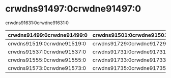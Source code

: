 # crwdns91497:0crwdne91497:0

crwdns91631:0crwdne91631:0

| crwdns91499:0crwdne91499:0 | crwdns91501:0crwdne91501:0 | crwdns91503:0crwdne91503:0 | crwdns91505:0crwdne91505:0 | crwdns91509:0crwdne91509:0 | crwdns91511:0crwdne91511:0 | crwdns91513:0crwdne91513:0 | crwdns91515:0crwdne91515:0 | crwdns91517:0crwdne91517:0 |
| -------------------------- | -------------------------- | -------------------------- | -------------------------- | -------------------------- | -------------------------- | -------------------------- | -------------------------- | -------------------------- |
| crwdns91519:0crwdne91519:0 | crwdns91729:0crwdne91729:0 | crwdns91523:0crwdne91523:0 | crwdns91525:0crwdne91525:0 | crwdns91527:0crwdne91527:0 | crwdns91529:0crwdne91529:0 | crwdns91531:0crwdne91531:0 | crwdns91533:0crwdne91533:0 | crwdns91535:0crwdne91535:0 |
| crwdns91537:0crwdne91537:0 | crwdns91731:0crwdne91731:0 | crwdns91541:0crwdne91541:0 | crwdns91543:0crwdne91543:0 | crwdns91545:0crwdne91545:0 | crwdns91547:0crwdne91547:0 | crwdns91549:0crwdne91549:0 | crwdns91551:0crwdne91551:0 | crwdns91553:0crwdne91553:0 |
| crwdns91555:0crwdne91555:0 | crwdns91733:0crwdne91733:0 | crwdns91559:0crwdne91559:0 | crwdns91561:0crwdne91561:0 | crwdns91563:0crwdne91563:0 | crwdns91565:0crwdne91565:0 | crwdns91567:0crwdne91567:0 | crwdns91569:0crwdne91569:0 | crwdns91571:0crwdne91571:0 |
| crwdns91573:0crwdne91573:0 | crwdns91735:0crwdne91735:0 | crwdns91577:0crwdne91577:0 | crwdns91579:0crwdne91579:0 | crwdns91581:0crwdne91581:0 | crwdns91583:0crwdne91583:0 | crwdns91585:0crwdne91585:0 | crwdns91587:0crwdne91587:0 | crwdns91589:0crwdne91589:0 |
